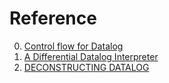 # Reference

0. [Control flow for Datalog](https://www.mbid.me/posts/control-flow-for-datalog/)
0. [A Differential Datalog Interpreter](https://arxiv.org/abs/2308.04214)
0. [DECONSTRUCTING DATALOG](http://www.rntz.net/files/thesis.pdf)

